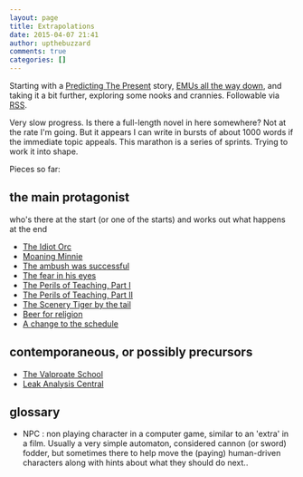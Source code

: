 ```yaml
---
layout: page
title: Extrapolations
date: 2015-04-07 21:41
author: upthebuzzard
comments: true
categories: []
---
```

Starting with a <a title="Predicting The Present" href="http://stories.upthebuzzard.com/predicting-the-present/">Predicting The Present</a> story, <a title="Emus all the way down" href="http://stories.upthebuzzard.com/2013/06/29/emus-all-the-way-down/">EMUs all the way down</a>, and taking it a bit further, exploring some nooks and crannies. Followable via <a href="http://stories.upthebuzzard.com/category/extrapolations/feed/">RSS</a>.

Very slow progress. Is there a full-length novel in here somewhere? Not at the rate I'm going. But it appears I can write in bursts of about 1000 words if the immediate topic appeals. This marathon is a series of sprints. Trying to work it into shape.

Pieces so far:

<h2>the main protagonist</h2>

who's there at the start (or one of the starts) and works out what happens at the end

<ul>
    <li><a title="More EMUs: The Idiot Orc, with names" href="http://stories.upthebuzzard.com/2014/02/11/more-emus-the-idiot-orc-with-names/">The Idiot Orc</a></li>
    <li><a title="More EMUs: Moaning Minnie" href="http://stories.upthebuzzard.com/2015/04/16/more-emus-moaning-minnie/">Moaning Minnie</a></li>
    <li><a title="More EMUs: the ambush was successful" href="http://stories.upthebuzzard.com/2014/07/05/more-emus-the-ambush-was-successful/">The ambush was successful</a></li>
    <li><a title="The fear in his eyes" href="http://stories.upthebuzzard.com/2015/04/16/the-fear-in-his-eyes/">The fear in his eyes</a></li>
    <li><a title="More EMUs: The Perils of Teaching, Part I" href="http://stories.upthebuzzard.com/2015/04/10/more-emus-the-perils-of-teaching-part-i/">The Perils of Teaching, Part I</a></li>
    <li><a href="http://stories.upthebuzzard.com/2015/06/16/more-emus-the-perils-of-teaching-part-ii/">The Perils of Teaching, Part II</a></li>
    <li><a href="http://stories.upthebuzzard.com/2015/07/10/more-emus-the-scenery-tiger-by-the-tail/">The Scenery Tiger by the tail</a></li>
    <li><a title="Beer for religion" href="http://stories.upthebuzzard.com/2015/04/05/beer-for-religion/">Beer for religion</a></li>
    <li><a title="More EMUS: A change to the schedule" href="http://stories.upthebuzzard.com/2015/02/27/more-emus-a-change-to-the-schedule/">A change to the schedule</a></li>
</ul>

<h2>contemporaneous, or possibly precursors</h2>

<ul>
    <li><a title="More EMUs: The Valproate School" href="http://stories.upthebuzzard.com/2014/02/11/more-emus-the-valproate-school/">The Valproate School</a></li>
    <li><a title="More EMUs: Leak Analysis Central" href="http://stories.upthebuzzard.com/2014/02/11/more-emus-leak-analysis-central/">Leak Analysis Central</a></li>
</ul>

<h2>glossary</h2>

<ul>
    <li>NPC : non playing character in a computer game, similar to an 'extra' in a film. Usually a very simple automaton, considered cannon (or sword) fodder, but sometimes there to help move the (paying) human-driven characters along with hints about what they should do next..</li>
</ul>
